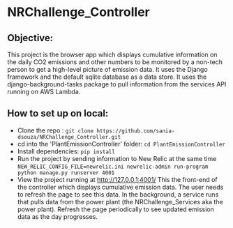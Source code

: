 # NRChallenge_Controller

## Objective: ##
This project is the browser app which displays cumulative information on the daily CO2 emissions and other numbers to be monitored by a non-tech person to get a high-level picture of emission data.
It uses the Django framework and the default sqlite database as a data store. It uses the django-background-tasks package to pull information from the services API running on AWS Lambda. 

## How to set up on local: ##

- Clone the repo : ``` git clone https://github.com/sania-dsouza/NRChallenge_Controller.git ```
- cd into the 'PlantEmissionController' folder: ``` cd PlantEmissionController ```
- Install dependencies: ``` pip install ```
- Run the project by sending information to New Relic at the same time
  ``` NEW_RELIC_CONFIG_FILE=newrelic.ini newrelic-admin run-program python manage.py runserver 4001 ```
- View the project running at http://127.0.0.1:4001/
This the front-end of the controller which displays cumulative emission data. The user needs to refresh the page to see this data. In the background, a service runs that pulls data from the power plant (the NRChallenge_Services aka the power plant).
Refresh the page periodically to see updated emission data as the day progresses. 
